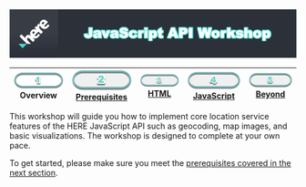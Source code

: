 <img src="./images/here_workshop.png" width="890" />

| ![Overview](./images/01.png)<br>Overview | [![Prerequisites](./images/02_off.png)<br>Prerequisites](./02.md) | [![HTML](./images/03_off.png)<br>HTML](./03.md) | [![JavaScript](./images/04_off.png)<br>JavaScript](./04.md) | [![Beyond](./images/05_off.png)<br>Beyond](./05.md)
| :---: | :---: | :---: | :---: | :---: |

This workshop will guide you how to implement core location service features of the HERE JavaScript API such as geocoding, map images, and basic visualizations. The workshop is designed to complete at your own pace. 

To get started, please make sure you meet the [prerequisites covered in the next section](./02.md).
